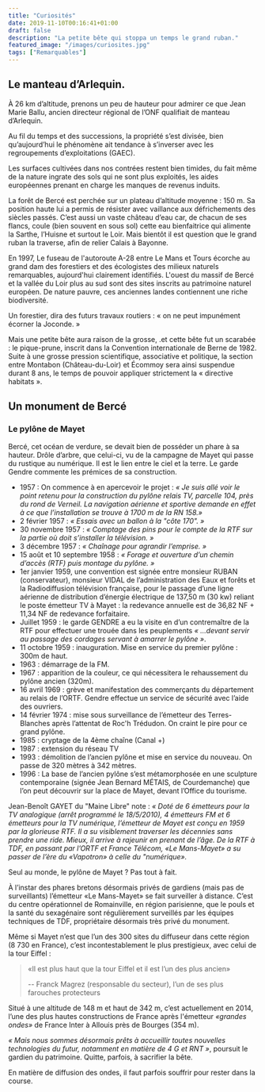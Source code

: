 ```yaml
---
title: "Curiosités"
date: 2019-11-10T00:16:41+01:00
draft: false
description: "La petite bête qui stoppa un temps le grand ruban."
featured_image: "/images/curiosites.jpg"
tags: ["Remarquables"]
---
```


## Le manteau d’Arlequin.

À 26 km d’altitude, prenons un peu de hauteur pour admirer ce que Jean Marie Ballu, ancien directeur
régional de l’ONF qualifiait de manteau d’Arlequin.

Au fil du temps et des successions, la propriété s’est divisée, bien qu’aujourd’hui le phénomène ait
tendance à s’inverser avec les regroupements d’exploitations (GAEC).

Les surfaces cultivées dans nos contrées restent bien timides, du fait même de la nature ingrate des
sols qui ne sont plus exploités, les aides européennes prenant en charge les manques de revenus induits.

La forêt de Bercé est perchée sur un plateau d’altitude moyenne : 150 m. Sa position haute lui a permis
de résister avec vaillance aux défrichements des siècles passés. C’est aussi un vaste château d’eau car,
de chacun de ses flancs, coule (bien souvent en sous sol) cette eau bienfaitrice qui alimente la Sarthe,
l’Huisne et surtout le Loir. Mais bientôt il est question que le grand ruban la traverse, afin de relier
Calais à Bayonne.

En 1997, Le fuseau de l'autoroute A-28 entre Le Mans et Tours écorche au grand dam des forestiers et des
écologistes des milieux naturels remarquables, aujourd'hui clairement identifiés. L'ouest du massif de
Bercé et la vallée du Loir plus au sud sont des sites inscrits au patrimoine naturel européen.
De nature pauvre, ces anciennes landes contiennent une riche biodiversité.

Un forestier, dira des futurs travaux routiers : « on ne peut impunément écorner la Joconde. »

Mais une petite bête aura raison de la grosse, .et cette bête fut un scarabée : le pique-prune, inscrit
dans la Convention internationale de Berne de 1982. Suite à une grosse pression scientifique,
associative et politique, la section entre Montabon (Château-du-Loir) et Écommoy sera ainsi suspendue
durant 8 ans, le temps de pouvoir appliquer strictement la « directive habitats ».


## Un monument de Bercé

### Le pylône de Mayet

Bercé, cet océan de verdure, se devait bien de posséder un phare à sa hauteur.
Drôle d’arbre, que celui-ci, vu de la campagne de Mayet qui passe du rustique au numérique. 
Il est le lien entre le ciel et la terre.
Le garde Gendre commente les prémices de sa construction.

* 1957 : On commence à en apercevoir le projet : 
*« Je suis allé voir le point retenu pour la construction du pylône relais TV, parcelle 104, près du rond de
Verneil. La navigation aérienne et sportive demande en effet à ce que l’installation se trouve à 1700 m de
la RN 158.»*
* 2 février 1957 : *« Essais avec  un ballon à la "côte 170". »*
* 30 novembre 1957 : *« Comptage des pins pour le compte de la RTF sur la partie où doit s’installer
la télévision. »*
* 3 décembre 1957 : *« Chaînage pour agrandir l’emprise. »*
* 15 août et 10 septembre 1958 : *« Forage et ouverture d’un chemin d’accès (RTF) puis montage du pylône. »*
* 1er janvier 1959, une convention est signée entre monsieur RUBAN (conservateur), monsieur VIDAL de
l’administration des Eaux et forêts et la Radiodiffusion télévision française, pour le passage d’une ligne
aérienne de distribution d’énergie électrique de 137,50 m (30 kw) reliant le poste émetteur TV à Mayet :
la redevance annuelle est de 36,82 NF + 11,34 NF de redevance forfaitaire.
* Juillet 1959 : le garde GENDRE a eu la visite en d’un contremaître de la RTF pour effectuer une trouée dans
les peuplements *« …devant servir au passage des cordages servant à amarrer le pylône »*.
* 11 octobre 1959 : inauguration. Mise en service du premier pylône : 300m de haut.
* 1963 : démarrage de la FM.
* 1967 : apparition de la couleur, ce qui nécessitera le rehaussement du pylône ancien (320m).
* 16 avril 1969 : grève et manifestation des commerçants du département au relais de l’ORTF. 
Gendre effectue un service de sécurité avec l’aide des ouvriers.
* 14 février 1974 : mise sous surveillance de l’émetteur des Terres-Blanches après l’attentat de Roc'h Trédudon.
On craint le pire pour ce grand pylône.
* 1985 : cryptage de la 4ème chaîne (Canal +)
* 1987 : extension du réseau TV
* 1993 : démolition de l’ancien pylône et mise en service du nouveau. On passe de 320 mètres à 342 mètres. 
* 1996 : La base de l’ancien pylône s’est métamorphosée en une sculpture contemporaine (signée Jean Bernard
MÉTAIS, de Courdemanche) que l’on peut découvrir sur la place de Mayet, devant l’Office du tourisme.

Jean-Benoît GAYET du "Maine Libre" note : *« Doté de 6 émetteurs  pour la TV analogique (arrêt programmé
le 18/5/2010), 4 émetteurs FM et 6 émetteurs pour la TV numérique, l’émetteur de Mayet est conçu en 1959 par
la glorieuse RTF. Il a su visiblement traverser les décennies sans prendre une ride.
Mieux, il arrive à rajeunir en prenant de l’âge. De la RTF à TDF, en passant par l’ORTF et France Télécom,
«Le Mans-Mayet» a su passer de l’ère du «Vapotron» à celle du "numérique».* 

Seul au monde, le pylône de Mayet ? Pas tout à fait.

À l’instar des phares bretons désormais privés de gardiens (mais pas de surveillants) l’émetteur «Le Mans-Mayet»
se fait surveiller à distance. C’est du centre opérationnel de Romainville, en région parisienne, que le pouls et
la santé du sexagénaire sont régulièrement surveillés par les équipes techniques de TDF, propriétaire désormais
très privé du monument.

Même si Mayet n’est que l’un des 300 sites du diffuseur dans cette région (8 730 en France), c’est
incontestablement le plus prestigieux, avec celui de la tour Eiffel :

> «Il est plus haut que la tour Eiffel et il est l’un des plus ancien»
>
> -- Franck Magrez (responsable du secteur), l’un de ses plus farouches protecteurs
 
Situé à une altitude de 148 m et haut de 342 m, c’est actuellement en 2014, l’une des plus hautes constructions
de France après l'émetteur *«grandes ondes»* de France Inter à Allouis près de Bourges (354 m).

*« Mais nous sommes désormais prêts à accueillir toutes nouvelles technologies du futur, notamment en matière
de 4 G et RNT »*, poursuit le gardien du patrimoine. Quitte, parfois, à sacrifier la bête.

En matière de diffusion des ondes, il faut parfois souffrir pour rester dans la course.